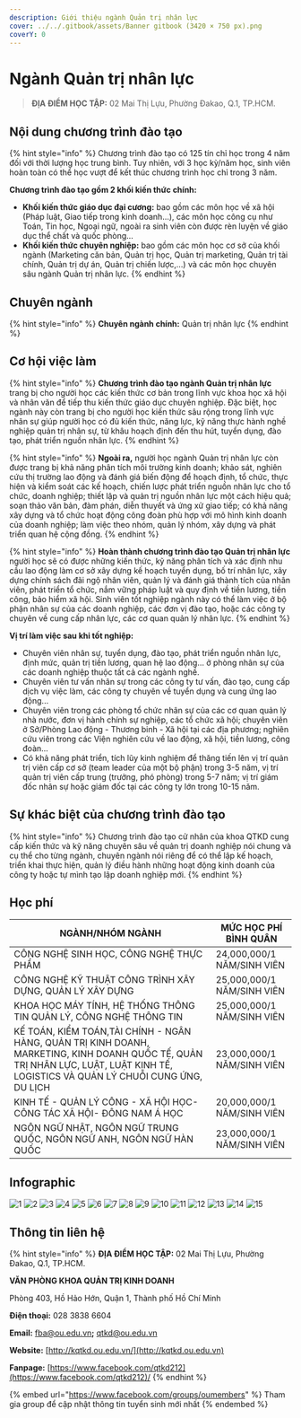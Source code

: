 ```yaml
---
description: Giới thiệu ngành Quản trị nhân lực
cover: ../../.gitbook/assets/Banner gitbook (3420 × 750 px).png
coverY: 0
---
```


# Ngành Quản trị nhân lực

> **ĐỊA ĐIỂM HỌC TẬP:** 02 Mai Thị Lựu, Phường Đakao, Q.1, TP.HCM.

## Nội dung chương trình đào tạo

{% hint style="info" %}
Chương trình đào tạo có 125 tín chỉ học trong 4 năm đối với thời lượng học trung bình. Tuy nhiên, với 3 học kỳ/năm học, sinh viên hoàn toàn có thể học vượt để kết thúc chương trình học chỉ trong 3 năm.

**Chương trình đào tạo gồm 2 khối kiến thức chính:**

* **Khối kiến thức giáo dục đại cương:** bao gồm các môn học về xã hội (Pháp luật, Giao tiếp trong kinh doanh…), các môn học công cụ như Toán, Tin học, Ngoại ngữ, ngoài ra sinh viên còn được rèn luyện về giáo dục thể chất và quốc phòng…
* **Khối kiến thức chuyên nghiệp:** bao gồm các môn học cơ sở của khối ngành (Marketing căn bản, Quản trị học, Quản trị marketing, Quản trị tài chính, Quản trị dự án, Quản trị chiến lược,…) và các môn học chuyên sâu ngành Quản trị nhân lực.
{% endhint %}

## Chuyên ngành

{% hint style="info" %}
**Chuyên ngành chính:** Quản trị nhân lực
{% endhint %}

## Cơ hội việc làm

{% hint style="info" %}
**Chương trình đào tạo ngành Quản trị nhân lực** trang bị cho người học các kiến thức cơ bản trong lĩnh vực khoa học xã hội và nhân văn để tiếp thu kiến thức giáo dục chuyên nghiệp. Đặc biệt, học ngành này còn trang bị cho người học kiến thức sâu rộng trong lĩnh vực nhân sự giúp người học có đủ kiến thức, năng lực, kỹ năng thực hành nghề nghiệp quản trị nhân sự, từ khâu hoạch định đến thu hút, tuyển dụng, đào tạo, phát triển nguồn nhân lực.
{% endhint %}

{% hint style="info" %}
**Ngoài ra,** người học ngành Quản trị nhân lực còn được trang bị khả năng phân tích môi trường kinh doanh; khảo sát, nghiên cứu thị trường lao động và đánh giá biến động để hoạch định, tổ chức, thực hiện và kiểm soát các kế hoạch, chiến lược phát triển nguồn nhân lực cho tổ chức, doanh nghiệp; thiết lập và quản trị nguồn nhân lực một cách hiệu quả; soạn thảo văn bản, đàm phán, diễn thuyết và ứng xử giao tiếp; có khả năng xây dựng và tổ chức hoạt động công đoàn phù hợp với mô hình kinh doanh của doanh nghiệp; làm việc theo nhóm, quản lý nhóm, xây dựng và phát triển quan hệ cộng đồng.
{% endhint %}

{% hint style="info" %}
**Hoàn thành chương trình đào tạo Quản trị nhân lực** người học sẽ có được những kiến thức, kỹ năng phân tích và xác định nhu cầu lao động làm cơ sở xây dựng kế hoạch tuyển dụng, bố trí nhân lực, xây dựng chính sách đãi ngộ nhân viên, quản lý và đánh giá thành tích của nhân viên, phát triển tổ chức, nắm vững pháp luật và quy định về tiền lương, tiền công, bảo hiểm xã hội. Sinh viên tốt nghiệp ngành này có thể làm việc ở bộ phận nhân sự của các doanh nghiệp, các đơn vị đào tạo, hoặc các công ty chuyên về cung cấp nhân lực, các cơ quan quản lý nhân lực.
{% endhint %}

**Vị trí làm việc sau khi tốt nghiệp:**

* Chuyên viên nhân sự, tuyển dụng, đào tạo, phát triển nguồn nhân lực, định mức, quản trị tiền lương, quan hệ lao động… ở phòng nhân sự của các doanh nghiệp thuộc tất cả các ngành nghề.
* Chuyên viên tư vấn nhân sự trong các công ty tư vấn, đào tạo, cung cấp dịch vụ việc làm, các công ty chuyên về tuyển dụng và cung ứng lao động...
* Chuyên viên trong các phòng tổ chức nhân sự của các cơ quan quản lý nhà nước, đơn vị hành chính sự nghiệp, các tổ chức xã hội; chuyên viên ở Sở/Phòng Lao động - Thương binh - Xã hội tại các địa phương; nghiên cứu viên trong các Viện nghiên cứu về lao động, xã hội, tiền lương, công đoàn…
* Có khả năng phát triển, tích lũy kinh nghiệm để thăng tiến lên vị trí quản trị viên cấp cơ sở (team leader của một bộ phận) trong 3-5 năm, vị trí quản trị viên cấp trung (trưởng, phó phòng) trong 5-7 năm; vị trí giám đốc nhân sự hoặc giám đốc tại các công ty lớn trong 10-15 năm.

## Sự khác biệt của chương trình đào tạo

{% hint style="info" %}
Chương trình đào tạo cử nhân của khoa QTKD cung cấp kiến thức và kỹ năng chuyên sâu về quản trị doanh nghiệp nói chung và cụ thể cho từng ngành, chuyên ngành nói riêng để có thể lập kế hoạch, triển khai thực hiện, quản lý điều hành những hoạt động kinh doanh của công ty hoặc tự mình tạo lập doanh nghiệp mới.
{% endhint %}

## Học phí

| NGÀNH/NHÓM NGÀNH                                                                                                                                                                  | MỨC HỌC PHÍ BÌNH QUÂN      |
| --------------------------------------------------------------------------------------------------------------------------------------------------------------------------------- | -------------------------- |
| CÔNG NGHỆ SINH HỌC, CÔNG NGHỆ THỰC PHẨM                                                                                                                                           | 24,000,000/1 NĂM/SINH VIÊN |
| CÔNG NGHỆ KỸ THUẬT CÔNG TRÌNH XÂY DỰNG, QUẢN LÝ XÂY DỰNG                                                                                                                          | 25,000,000/1 NĂM/SINH VIÊN |
| KHOA HỌC MÁY TÍNH, HỆ THỐNG THÔNG TIN QUẢN LÝ, CÔNG NGHỆ THÔNG TIN                                                                                                                | 25,000,000/1 NĂM/SINH VIÊN |
| KẾ TOÁN, KIỂM TOÁN,TÀI CHÍNH - NGÂN HÀNG, QUẢN TRỊ KINH DOANH, MARKETING, KINH DOANH QUỐC TẾ, QUẢN TRỊ NHÂN LỰC, LUẬT, LUẬT KINH TẾ, LOGISTICS VÀ QUẢN LÝ CHUỖI CUNG ỨNG, DU LỊCH | 23,000,000/1 NĂM/SINH VIÊN |
| KINH TẾ - QUẢN LÝ CÔNG - XÃ HỘI HỌC- CÔNG TÁC XÃ HỘI- ĐÔNG NAM Á HỌC                                                                                                              | 20,000,000/1 NĂM/SINH VIÊN |
| NGÔN NGỮ NHẬT, NGÔN NGỮ TRUNG QUỐC, NGÔN NGỮ ANH, NGÔN NGỮ HÀN QUỐC                                                                                                               | 23,000,000/1 NĂM/SINH VIÊN |

## Infographic

![1](<../../.gitbook/assets/1 - tiêu đề (7) (1).png>) ![2](<../../.gitbook/assets/2 - giới thiệu chung.png>) ![3](<../../.gitbook/assets/3 - Ngành & việc làm (3).png>) ![4](<../../.gitbook/assets/4 - NGÀNH QUẢN TRỊ NHÂN LỰC 1.png>) ![5](<../../.gitbook/assets/5 - NGÀNH QUẢN TRỊ NHÂN LỰC 2.png>) ![6](<../../.gitbook/assets/6 - NGÀNH QUẢN TRỊ NHÂN LỰC 3.png>) ![7](<../../.gitbook/assets/7 - NGÀNH QUẢN TRỊ NHÂN LỰC 4.png>) ![8](<../../.gitbook/assets/8 - Mục tiêu đào tạo.png>) ![9](<../../.gitbook/assets/8 - NGÀNH QUẢN TRỊ NHÂN LỰC 5.png>) ![10](<../../.gitbook/assets/10 - MỤC TIÊU ĐÀO TẠO.png>) ![11](<../../.gitbook/assets/11 - NỘI DUNG CHƯƠNG TRÌNH ĐÀO TẠO.png>) ![12](<../../.gitbook/assets/12 - NỘI DUNG CHƯƠNG TRÌNH ĐÀO TẠO.png>) ![13](<../../.gitbook/assets/14 - học phí (1).png>) ![14](<../../.gitbook/assets/15 - học phí.png>) ![15](<../../.gitbook/assets/16 - thông tin khác.png>)

## Thông tin liên hệ

{% hint style="info" %}
**ĐỊA ĐIỂM HỌC TẬP:** 02 Mai Thị Lựu, Phường Đakao, Q.1, TP.HCM.

**VĂN PHÒNG KHOA QUẢN TRỊ KINH DOANH**

Phòng 403, Hồ Hảo Hớn, Quận 1, Thành phố Hồ Chí Minh

**Điện thoại:** 028 3838 6604

**Email:** [fba@ou.edu.vn](mailto:fba@ou.edu.vn)**;** qtkd@ou.edu.vn

**Website:** [http://kqtkd.ou.edu.vn/](http://kqtkd.ou.edu.vn)

**Fanpage:** [https://www.facebook.com/qtkd212](https://www.facebook.com/qtkd212)/
{% endhint %}

{% embed url="https://www.facebook.com/groups/oumembers" %}
Tham gia group để cập nhật thông tin tuyển sinh mới nhất
{% endembed %}
